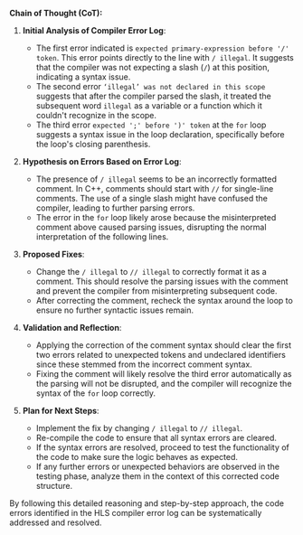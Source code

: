 **Chain of Thought (CoT):**

1. **Initial Analysis of Compiler Error Log**:
   - The first error indicated is `expected primary-expression before '/' token`. This error points directly to the line with `/ illegal`. It suggests that the compiler was not expecting a slash (`/`) at this position, indicating a syntax issue.
   - The second error `‘illegal’ was not declared in this scope` suggests that after the compiler parsed the slash, it treated the subsequent word `illegal` as a variable or a function which it couldn't recognize in the scope.
   - The third error `expected ';' before ')' token` at the `for` loop suggests a syntax issue in the loop declaration, specifically before the loop's closing parenthesis.

2. **Hypothesis on Errors Based on Error Log**:
   - The presence of `/ illegal` seems to be an incorrectly formatted comment. In C++, comments should start with `//` for single-line comments. The use of a single slash might have confused the compiler, leading to further parsing errors.
   - The error in the `for` loop likely arose because the misinterpreted comment above caused parsing issues, disrupting the normal interpretation of the following lines.

3. **Proposed Fixes**:
   - Change the `/ illegal` to `// illegal` to correctly format it as a comment. This should resolve the parsing issues with the comment and prevent the compiler from misinterpreting subsequent code.
   - After correcting the comment, recheck the syntax around the loop to ensure no further syntactic issues remain.

4. **Validation and Reflection**:
   - Applying the correction of the comment syntax should clear the first two errors related to unexpected tokens and undeclared identifiers since these stemmed from the incorrect comment syntax.
   - Fixing the comment will likely resolve the third error automatically as the parsing will not be disrupted, and the compiler will recognize the syntax of the `for` loop correctly.

5. **Plan for Next Steps**:
   - Implement the fix by changing `/ illegal` to `// illegal`.
   - Re-compile the code to ensure that all syntax errors are cleared.
   - If the syntax errors are resolved, proceed to test the functionality of the code to make sure the logic behaves as expected.
   - If any further errors or unexpected behaviors are observed in the testing phase, analyze them in the context of this corrected code structure.

By following this detailed reasoning and step-by-step approach, the code errors identified in the HLS compiler error log can be systematically addressed and resolved.